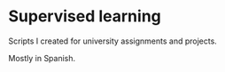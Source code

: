 # Supervised learning

Scripts I created for university assignments and projects.

Mostly in Spanish.

#
